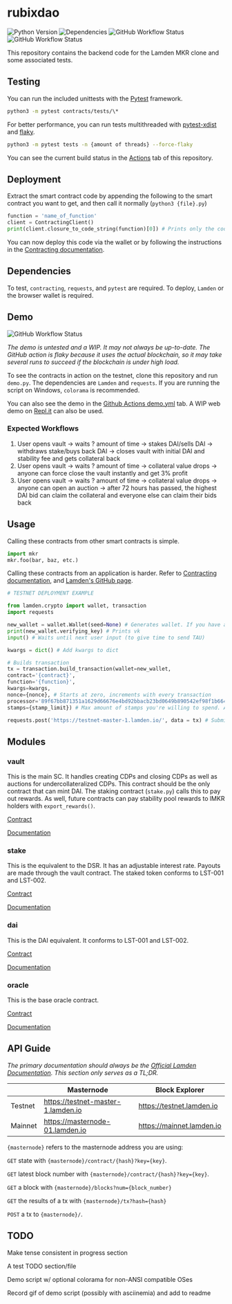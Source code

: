 # rubixdao

![Python Version](https://img.shields.io/badge/Python-3.6-blue?style=flat-square)
![Dependencies](https://img.shields.io/badge/Dependencies-contracting%2C%20requests-blue?style=flat-square)
![GitHub Workflow Status](https://img.shields.io/github/workflow/status/throwaway-lamden/rubixdao/tests?label=Tests&style=flat-square)
![GitHub Workflow Status](https://img.shields.io/github/workflow/status/throwaway-lamden/rubixdao/CodeQL?label=CodeQL&style=flat-square)

This repository contains the backend code for the Lamden MKR clone and some associated tests.

## Testing

You can run the included unittests with the [Pytest](https://pytest.org/) framework.

```bash
python3 -m pytest contracts/tests/\*
```
For better performance, you can run tests multithreaded with [pytest-xdist](https://github.com/pytest-dev/pytest-xdist) and [flaky](https://github.com/box/flaky).

```bash
python3 -m pytest tests -n {amount of threads} --force-flaky
```

You can see the current build status in the [Actions](https://github.com/throwaway-lamden/rubixdao/actions) tab of this repository.

## Deployment

Extract the smart contract code by appending the following to the smart contract you want to get, and then call it normally (`python3 {file}.py`)

```python
function = 'name_of_function'
client = ContractingClient()
print(client.closure_to_code_string(function)[0]) # Prints only the code, and not the name of the function
```

You can now deploy this code via the wallet or by following the instructions in the [Contracting documentation](https://contracting.lamden.io/submitting/).

## Dependencies

To test, `contracting`, `requests`, and `pytest` are required. To deploy, `Lamden` or the browser wallet is required.

## Demo

![GitHub Workflow Status](https://img.shields.io/github/workflow/status/throwaway-lamden/rubixdao/demo?label=Demo&style=flat-square)

*The demo is untested and a WIP. It may not always be up-to-date. The GitHub action is flaky because it uses the actual blockchain, so it may take several runs to succeed if the blockchain is under high load.*

To see the contracts in action on the testnet, clone this repository and run `demo.py`. The dependencies are `Lamden` and `requests`. If you are running the script on Windows, `colorama` is recommended.

You can also see the demo in the [Github Actions demo.yml](https://github.com/throwaway-lamden/rubixdao/actions/workflows/demo.yml) tab. A WIP web demo on [Repl.it](https://replit.com/@testtestlamden/lamden-mkr) can also be used.

### Expected Workflows

1. User opens vault -> waits ? amount of time -> stakes DAI/sells DAI -> withdraws stake/buys back DAI -> closes vault with initial DAI and stability fee and gets collateral back
2. User opens vault -> waits ? amount of time -> collateral value drops -> anyone can force close the vault instantly and get 3% profit
3. User opens vault -> waits ? amount of time -> collateral value drops -> anyone can open an auction -> after 72 hours has passed, the highest DAI bid can claim the collateral and everyone else can claim their bids back
## Usage

Calling these contracts from other smart contracts is simple.
```python
import mkr
mkr.foo(bar, baz, etc.)
```
Calling these contracts from an application is harder. Refer to [Contracting documentation](https://contracting.lamden.io/), and [Lamden's GitHub page](https://github.com/Lamden/lamden).
```python
# TESTNET DEPLOYMENT EXAMPLE

from lamden.crypto import wallet, transaction
import requests

new_wallet = wallet.Wallet(seed=None) # Generates wallet. If you have an existing sk, put it here
print(new_wallet.verifying_key) # Prints vk
input() # Waits until next user input (to give time to send TAU)

kwargs = dict() # Add kwargs to dict

# Builds transaction
tx = transaction.build_transaction(wallet=new_wallet,
contract='{contract}',
function='{function}',
kwargs=kwargs,
nonce={nonce}, # Starts at zero, increments with every transaction
processor='89f67bb871351a1629d66676e4bd92bbacb23bd0649b890542ef98f1b664a497', # Masternode address
stamps={stamp_limit}) # Max amount of stamps you're willing to spend. As of 2021/02, the TAU/stamp ratio on mainnet is 1:65

requests.post('https://testnet-master-1.lamden.io/', data = tx) # Submits transaction
```

## Modules

### vault

This is the main SC. It handles creating CDPs and closing CDPs as well as auctions for undercollateralized CDPs. This contract should be the only contract that can mint DAI. The staking contract (`stake.py`) calls this to pay out rewards. As well, future contracts can pay stability pool rewards to lMKR holders with `export_rewards()`.

[Contract](https://github.com/throwaway-lamden/rubixdao/blob/main/contracts/vault.py)

[Documentation](https://github.com/throwaway-lamden/rubixdao/blob/main/documentation/vault.md)

### stake

This is the equivalent to the DSR. It has an adjustable interest rate. Payouts are made through the vault contract. The staked token conforms to LST-001 and LST-002.

[Contract](https://github.com/throwaway-lamden/rubixdao/blob/main/contracts/stake.py)

[Documentation](https://github.com/throwaway-lamden/rubixdao/blob/main/documentation/stake.md)

### dai

This is the DAI equivalent. It conforms to LST-001 and LST-002.

[Contract](https://github.com/throwaway-lamden/rubixdao/blob/main/contracts/dai.py)

[Documentation](https://github.com/throwaway-lamden/rubixdao/blob/main/documentation/dai.md)

### oracle

This is the base oracle contract.

[Contract](https://github.com/throwaway-lamden/rubixdao/blob/main/contracts/oracle.py)

[Documentation](https://github.com/throwaway-lamden/rubixdao/blob/main/documentation/oracle.md)

## API Guide

*The primary documentation should always be the [Official Lamden Documentation](https://docs.lamden.io). This section only serves as a TL;DR.*

|         | Masternode                         | Block Explorer            |
|---------|------------------------------------|---------------------------|
| Testnet | https://testnet-master-1.lamden.io | https://testnet.lamden.io |
| Mainnet | https://masternode-01.lamden.io    | https://mainnet.lamden.io |

`{masternode}` refers to the masternode address you are using:

`GET` state with `{masternode}/contract/{hash}?key={key}`.

`GET` latest block number with `{masternode}/contract/{hash}?key={key}`.

`GET` a block with `{masternode}/blocks?num={block_number}`

`GET` the results of a tx with `{masternode}/tx?hash={hash}`

`POST` a tx to `{masternode}/`.

## TODO

Make tense consistent in progress section

A test TODO section/file

Demo script w/ optional colorama for non-ANSI compatible OSes

Record gif of demo script (possibly with asciinemia) and add to readme
